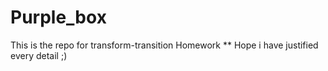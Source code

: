 # Purple_box
This is the repo for transform-transition Homework  ** Hope i have justified every detail  ;)
